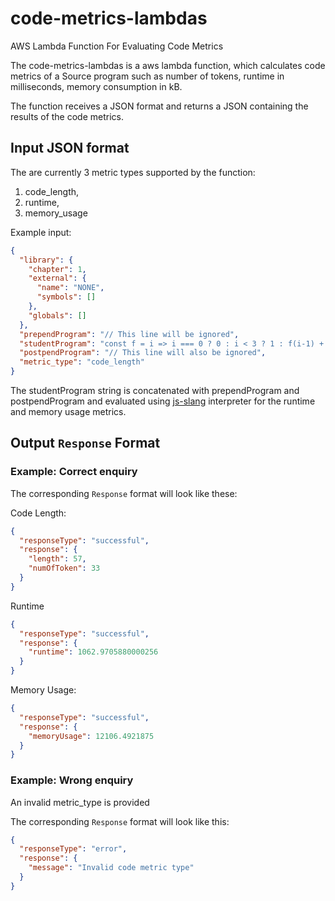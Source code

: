 # code-metrics-lambdas
AWS Lambda Function For Evaluating Code Metrics

The code-metrics-lambdas is a aws lambda function, which calculates code metrics of a Source program such as number of tokens, runtime in milliseconds, memory consumption in kB.

The function receives a JSON format and returns a JSON containing the results of the code metrics.

## Input JSON format

The are currently 3 metric types supported by the function:

1. code_length,
2. runtime,
3. memory_usage

Example input:
```JSON
{
  "library": {
    "chapter": 1,
    "external": {
      "name": "NONE",
      "symbols": []
    },
    "globals": []
  },
  "prependProgram": "// This line will be ignored",
  "studentProgram": "const f = i => i === 0 ? 0 : i < 3 ? 1 : f(i-1) + f(i-2);",
  "postpendProgram": "// This line will also be ignored",
  "metric_type": "code_length"
}
```
The studentProgram string is concatenated with prependProgram and postpendProgram and evaluated using [js-slang](https://github.com/source-academy/js-slang) interpreter for the runtime and memory usage metrics.

## Output `Response` Format

### Example: Correct enquiry

The corresponding `Response` format will look like these:

Code Length:

```json
{
  "responseType": "successful",
  "response": {
    "length": 57,
    "numOfToken": 33
  }
}
```

Runtime

```json
{
  "responseType": "successful",
  "response": {
    "runtime": 1062.9705880000256
  }
}
```



Memory Usage:

```json
{
  "responseType": "successful",
  "response": {
    "memoryUsage": 12106.4921875
  }
}
```



### Example: Wrong enquiry

An invalid metric_type is provided

The corresponding `Response` format will look like this:
```JSON
{
  "responseType": "error",
  "response": {
    "message": "Invalid code metric type"
  }
}
```
